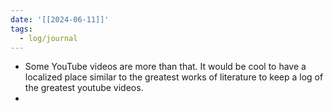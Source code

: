 ```yaml
---
date: '[[2024-06-11]]'
tags:
  - log/journal
---
```

- Some YouTube videos are more than that. It would be cool to have a localized place similar to the greatest works of literature to keep a log of the greatest youtube videos.
- 